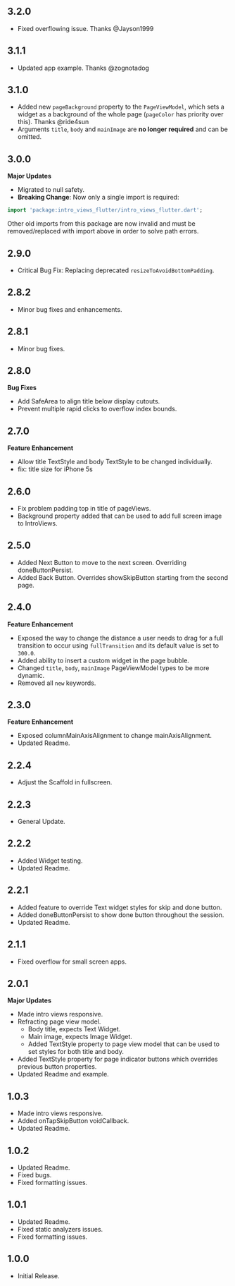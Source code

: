 ## 3.2.0
* Fixed overflowing issue. Thanks @Jayson1999

## 3.1.1
* Updated app example. Thanks @zognotadog

## 3.1.0
* Added new `pageBackground` property to the `PageViewModel`, which sets a widget as a
background of the whole page (`pageColor` has priority over this). Thanks @ride4sun
* Arguments `title`, `body` and `mainImage` are **no longer required** and can be omitted.

## 3.0.0
**Major Updates**
* Migrated to null safety.
* **Breaking Change**: Now only a single import is required:

```dart
import 'package:intro_views_flutter/intro_views_flutter.dart';
```

Other old imports from this package are now invalid and must be removed/replaced
with import above in order to solve path errors.

## 2.9.0
* Critical Bug Fix: Replacing deprecated `resizeToAvoidBottomPadding`.

## 2.8.2
* Minor bug fixes and enhancements.

## 2.8.1
* Minor bug fixes.

## 2.8.0
**Bug Fixes** 
* Add SafeArea to align title below display cutouts.
* Prevent multiple rapid clicks to overflow index bounds.

## 2.7.0
**Feature Enhancement**
* Allow title TextStyle and body TextStyle to be changed individually.
* fix: title size for iPhone 5s

## 2.6.0
* Fix problem padding top in title of pageViews.
* Background property added that can be used to add full screen image to IntroViews.

## 2.5.0
* Added Next Button to move to the next screen. Overriding doneButtonPersist.
* Added Back Button. Overrides showSkipButton starting from the second page.

## 2.4.0
**Feature Enhancement**
* Exposed the way to change the distance a user needs to drag for a full transition to occur using `fullTransition` and its default value is set to `300.0`.
* Added ability to insert a custom widget in the page bubble.
* Changed `title`, `body`, `mainImage` PageViewModel types to be more dynamic.
* Removed all `new` keywords.

## 2.3.0
**Feature Enhancement**
* Exposed columnMainAxisAlignment to change mainAxisAlignment.
* Updated Readme.

## 2.2.4
* Adjust the Scaffold in fullscreen.

## 2.2.3
* General Update.

## 2.2.2
* Added Widget testing.
* Updated Readme.


## 2.2.1
* Added feature to override Text widget styles for skip and done button.
* Added doneButtonPersist to show done button throughout the session.
* Updated Readme.

## 2.1.1
* Fixed overflow for small screen apps.

## 2.0.1
**Major Updates**
* Made intro views responsive.
* Refracting page view model.
  - Body title, expects Text Widget.
  - Main image, expects Image Widget.
  - Added TextStyle property to page view model that can be used to set styles for both title and body. 
* Added TextStyle property for page indicator buttons which overrides previous button properties.
* Updated Readme and example.

## 1.0.3

* Made intro views responsive.
* Added onTapSkipButton voidCallback.
* Updated Readme.

## 1.0.2

* Updated Readme.
* Fixed bugs.
* Fixed formatting issues.

## 1.0.1

* Updated Readme.
* Fixed static analyzers issues.
* Fixed formatting issues.

## 1.0.0

* Initial Release.
